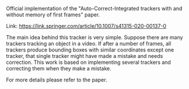 Official implementation of the "Auto-Correct-Integrated trackers with and without memory of first frames" paper.

Link: https://link.springer.com/article/10.1007/s41315-020-00137-0

The main idea behind this tracker is very simple. Suppose there are many trackers tracking an object in a video. If after a number of frames, all trackers produce bounding boxes with similar coordinates except one tracker, that single tracker might have made a mistake and needs correction. This work is based on implementing several trackers and correcting them when they make a mistake.

For more details please refer to the paper.

